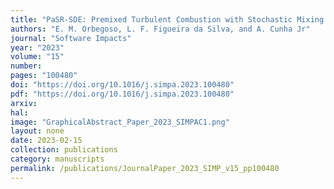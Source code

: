 ```yaml
---
title: "PaSR-SDE: Premixed Turbulent Combustion with Stochastic Mixing Models Simulator"
authors: "E. M. Orbegoso, L. F. Figueira da Silva, and A. Cunha Jr"
journal: "Software Impacts"
year: "2023"
volume: "15"
number: 
pages: "100480"
doi: "https://doi.org/10.1016/j.simpa.2023.100480"
pdf: "https://doi.org/10.1016/j.simpa.2023.100480"
arxiv: 
hal: 
image: "GraphicalAbstract_Paper_2023_SIMPAC1.png"
layout: none
date: 2023-02-15
collection: publications
category: manuscripts
permalink: /publications/JournalPaper_2023_SIMP_v15_pp100480
---
```

